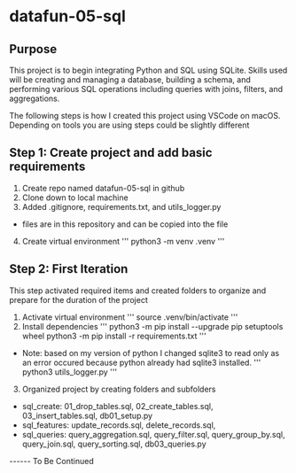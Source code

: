 # datafun-05-sql

## Purpose

This project is to begin integrating Python and SQL using SQLite.
Skills used will be creating and managing a database, building a schema, and performing various SQL operations including queries with joins, filters, and aggregations.

The following steps is how I created this project using VSCode on macOS. Depending on tools you are using steps could be slightly different

## Step 1: Create project and add basic requirements

1. Create repo named datafun-05-sql in github 
2. Clone down to local machine
3. Added .gitignore, requirements.txt, and utils_logger.py
- files are in this repository and can be copied into the file
4. Create virtual environment
'''
python3 -m venv .venv
'''

## Step 2: First Iteration
This step activated required items and created folders to organize and prepare for the duration of the project

1. Activate virtual environment
'''
source .venv/bin/activate
'''
2. Install dependencies
'''
python3 -m pip install --upgrade pip setuptools wheel
python3 -m pip install -r requirements.txt
'''
- Note: based on my version of python I changed sqlite3 to read only as an error occured because python already had sqlite3 installed.
'''
python3 utils_logger.py
'''
3. Organized project by creating folders and subfolders
- sql_create: 01_drop_tables.sql, 02_create_tables.sql, 03_insert_tables.sql, db01_setup.py
- sql_features: update_records.sql, delete_records.sql, 
- sql_queries: query_aggregation.sql, query_filter.sql, query_group_by.sql, query_join.sql, query_sorting.sql, db03_queries.py

------ To Be Continued